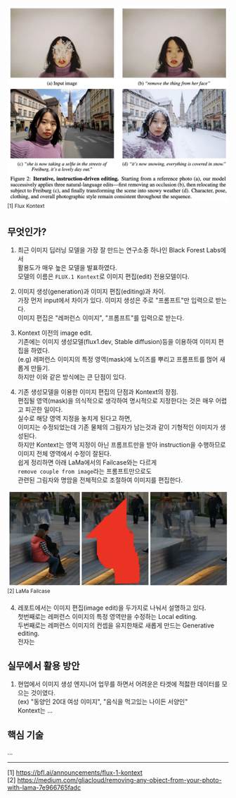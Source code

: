 ![Flux Kontext 이미지](../images/flux_kontext_1.png)  
<sup>[1] Flux Kontext</sup>

## 무엇인가?  
1. 최근 이미지 딥러닝 모델을 가장 잘 만드는 연구소중 하나인 Black Forest Labs에서  
활용도가 매우 높은 모델을 발표하였다.  
모델의 이름은 `FLUX.1 Kontext`로 이미지 편집(edit) 전용모델이다.  
  
2. 이미지 생성(generation)과 이미지 편집(editing)과 차이.  
가장 먼저 input에서 차이가 있다.
이미지 생성은 주로 "프롬프트"만 입력으로 받는다.  
이미지 편집은 "레퍼런스 이미지", "프롬프트"를 입력으로 받는다.
  
3. Kontext 이전의 image edit.  
기존에는 이미지 생성모델(flux1.dev, Stable diffusion)등을 이용하여 이미지 편집을 하였다.  
(e.g) 레퍼런스 이미지의 특정 영역(mask)에 노이즈를 뿌리고 프롬프트를 먾어 새롭게 만들기.  
하지만 이와 같은 방식에는 큰 단점이 있다.  

4. 기존 생성모델을 이용한 이미지 편집의 단점과 Kontext의 장점.  
편집될 영역(mask)을 의식적으로 생각하여 명시적으로 지정한다는 것은 매우 어렵고 피곤한 일이다.  
실수로 해당 영역 지정을 놓치게 된다고 하면,  
이미지는 수정되었는데 기존 물체의 그림자가 남는것과 같이 기형적인 이미지가 생성된다.  
하지만 Kontext는 영역 지정이 아닌 프롬프트만을 받아 instruction을 수행하므로  
이미지 전체 영역에서 수정이 잘된다.  
쉽게 정리하면 아래 LaMa에서의 Failcase와는 다르게  
`remove couple from image`라는 프롬프트만으로도  
관련된 그림자와 명암을 전체적으로 조절하여 이미지를 편집한다.

![LaMA_edgecase](../images/flux_kontext_2.png)
<sup>[2] LaMa Failcase</sup>
  

4. 레포트에서는 이미지 편집(image edit)을 두가지로 나눠서 설명하고 있다.  
첫번째로는 레퍼런스 이미지의 특정 영역만을 수정하는 Local editing.  
두번째로는 레퍼런스 이미지의 컨셉을 유지한채로 새롭게 만드는 Generative editing.  
전자는 


## 실무에서 활용 방안  
1. 현업에서 이미지 생성 엔지니어 업무를 하면서 어려운은 타겟에 적젏한 데이터를 모으는 것이였다.  
(ex) "동양인 20대 여성 이미지", "음식을 먹고있는 나이든 서양인"  
Kontext는 
...

## 핵심 기술  
...

---
[1] https://bfl.ai/announcements/flux-1-kontext  
[2] https://medium.com/gliacloud/removing-any-object-from-your-photo-with-lama-7e966765fadc  


